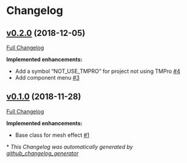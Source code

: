 # Changelog

## [v0.2.0](https://github.com/mob-sakai/MeshEffectForTextMeshPro/tree/v0.2.0) (2018-12-05)

[Full Changelog](https://github.com/mob-sakai/MeshEffectForTextMeshPro/compare/v0.1.0...v0.2.0)

**Implemented enhancements:**

- Add a symbol “NOT\_USE\_TMPRO” for project not using TMPro [\#4](https://github.com/mob-sakai/MeshEffectForTextMeshPro/issues/4)
- Add component menu [\#3](https://github.com/mob-sakai/MeshEffectForTextMeshPro/issues/3)

## [v0.1.0](https://github.com/mob-sakai/MeshEffectForTextMeshPro/tree/v0.1.0) (2018-11-28)

[Full Changelog](https://github.com/mob-sakai/MeshEffectForTextMeshPro/compare/a9c4ec4e72a055ca5e5c24f6a75c6720f0f6fd7f...v0.1.0)

**Implemented enhancements:**

- Base class for mesh effect [\#1](https://github.com/mob-sakai/MeshEffectForTextMeshPro/issues/1)



\* *This Changelog was automatically generated by [github_changelog_generator](https://github.com/skywinder/Github-Changelog-Generator)*